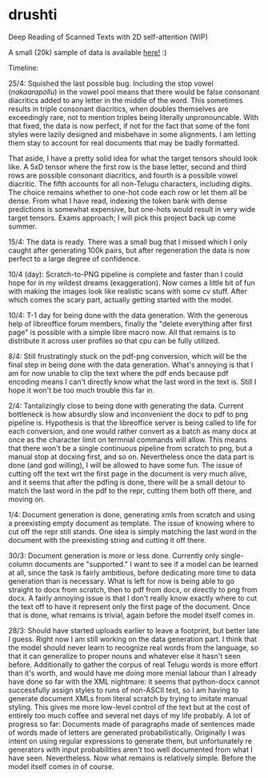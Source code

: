 # drushti
Deep Reading of Scanned Texts with 2D self-attention (WIP)

A small (20k) sample of data is available [here!](https://www.kaggle.com/datasets/amancapy/telugu-scans) :)

Timeline:

25/4: Squished the last possible bug. Including the stop vowel (*nakaarapollu*) in the vowel pool means that there would be false consonant diacritics added to any letter in the middle of the word. This sometimes results in triple consonant diacritics, when doubles themselves are exceedingly rare, not to mention triples being literally unpronouncable. With that fixed, the data is now perfect, if not for the fact that some of the font styles were lazily designed and misbehave in some alignments. I am letting them stay to account for real documents that may be badly formatted.

That aside, I have a pretty solid idea for what the target tensors should look like. A 5xD tensor where the first row is the base letter, second and third rows are possible consonant diacritics, and fourth is a possible vowel diacritic. The fifth accounts for all non-Telugu characters, including digits. The choice remains whether to one-hot code each row or let them all be dense. From what I have read, indexing the token bank with dense predictions is somewhat expensive, but one-hots would result in very wide target tensors. Exams approach; I will pick this project back up come summer.

15/4: The data is ready. There was a small bug that I missed which I only caught after generating 100k pairs, but after regeneration the data is now perfect to a large degree of confidence.

10/4 (day): Scratch-to-PNG pipeline is complete and faster than I could hope for in my wildest dreams (exaggeration). Now comes a little bit of fun with making the images look like realistic scans with some cv stuff. After which comes the scary part, actually getting started with the model.


10/4: T-1 day for being done with the data generation. With the generous help of libreoffice forum members, finally the "delete everything after first page" is possible with a simple libre macro now. All that remains is to distribute it across user profiles so that cpu can be fully utilized.


8/4: Still frustratingly stuck on the pdf-png conversion, which will be the final step in being done with the data generation. What's annoying is that I am for now unable to clip the text where the pdf ends because pdf encoding means I can't directly know what the last word in the text is. Still I hope it won't be too much trouble this far in.


2/4: Tantalizingly close to being done with generating the data. Current bottleneck is how absurdly slow and inconvenient the docx to pdf to png pipeline is. Hypothesis is that the libreoffice server is being called to life for each conversion, and one would rather convert as a batch as many docx at once as the character limit on termnial commands will allow. This means that there won't be a single continuous pipeline from scratch to png, but a manual stop at docxing first, and so on. Nevertheless once the data part is done (and god willing), I will be allowed to have some fun. The issue of cutting off the text wrt the first page in the document is very much alive, and it seems that after the pdfing is done, there will be a small detour to match the last word in the pdf to the repr, cutting them both off there, and moving on. 


1/4: Document generation is done, generating xmls from scratch and using a preexisting empty document as template. The issue of knowing where to cut off the repr still stands. One idea is simply matching the last word in the document with the preexisting string and cutting it off there. 


30/3: Document generation is more or less done. Currently only single-column documents are "supported." I want to see if a model can be learned at all, since the task is fairly ambitious, before dedicating more time to data generation than is necessary. What is left for now is being able to go straight to docx from scratch, then to pdf from docx, or directly to png from docx. A fairly annoying issue is that I don't really know exactly where to cut the text off to have it represent only the first page of the document. Once that is done, what remains is trivial, again before the model itself comes in.


28/3: Should have started uploads earlier to leave a footprint, but better late I guess. Right now I am still working on the data generation part. I think that the model should never learn to recognize real words from the language, so that it can generalize to proper nouns and whatever else it hasn't seen before. Additionally to gather the corpus of real Telugu words is more effort than it's worth, and would have me doing more menial labour than I already have done so far with the XML nightmare: it seems that python-docx cannot successfully assign styles to runs of non-ASCII text, so I am having to generate document XMLs from literal scratch by trying to imitate manual styling. This gives me more low-level control of the text but at the cost of entirely too much coffee and several net days of my life probably. A lot of progress so far: Documents made of paragraphs made of sentences made of words made of letters are generated probabilistically. Originally I was intent on using regular expressions to generate them, but unfortunately re generators with input probabilities aren't too well documented from what I have seen. Nevertheless. Now what remains is relatively simple. Before the model itself comes in of course.
